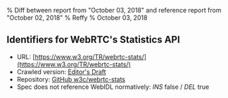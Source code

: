 % Diff between report from "October 03, 2018" and reference report from "October 02, 2018"
% Reffy
% October 03, 2018

## Identifiers for WebRTC's Statistics API

- URL: [https://www.w3.org/TR/webrtc-stats/](https://www.w3.org/TR/webrtc-stats/)
- Crawled version: [Editor's Draft](https://w3c.github.io/webrtc-stats/)
- Repository: [GitHub w3c/webrtc-stats](https://github.com/w3c/webrtc-stats)
- Spec does not reference WebIDL normatively: *INS* false / *DEL* true


